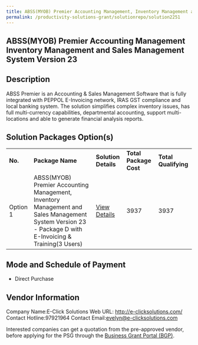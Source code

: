 ```yaml
---
title: ABSS(MYOB) Premier Accounting Management, Inventory Management and Sales Management System Version 23
permalink: /productivity-solutions-grant/solutionrepo/solution2251
---
```


## ABSS(MYOB) Premier Accounting Management Inventory Management and Sales Management System Version 23

## Description

ABSS Premier is an Accounting & Sales Management Software that is fully integrated with PEPPOL E-Invoicing network, IRAS GST compliance and local banking system. The solution simplifies complex inventory issues, has full multi-currency capabilities, departmental accounting, support multi-locations and able to generate financial analysis reports.

## Solution Packages Option(s)

<table>
<tr>
<td><b>No.</b></td>
<td><b>Package Name</b></td>
<td><b>Solution Details</b></td>
<td><b>Total Package Cost</b></td>
<td><b>Total Qualifying</b></td>
</tr>
<tr>
<td>Option 1</td>
<td>ABSS(MYOB) Premier Accounting Management, Inventory Management and Sales Management System Version 23 - Package D with E-Invoicing & Training(3 Users)</td>
<td><a href='https://www.gobusiness.gov.sg/images/psg/Desensitised_E_Click_Annex_3_CR_wef_2_Sept_2021_Part_4.pdf'>View Details</a></td>
<td>3937</td>
<td>3937</td>
</tr>
</table>

## Mode and Schedule of Payment

 - Direct Purchase

## Vendor Information

 Company Name:E-Click Solutions 
Web URL: http://e-clicksolutions.com/
Contact Hotline:97921964 
Contact Email:evelyn@e-clicksolutions.com 


Interested companies can get a quotation from the pre-approved vendor, before applying for the PSG through the <a href='https://www.businessgrants.gov.sg/'>Business Grant Portal (BGP)</a>.

<script src="/jquery/resize-tables.js"></script>
